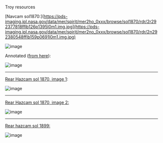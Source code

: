 Troy resources

[Navcam sol1870:](https://pds-imaging.jpl.nasa.gov/data/mer/spirit/mer2ho_0xxx/browse/sol1870/rdr/2r292377818fflb126p1395l0m1.img.jpg](https://pds-imaging.jpl.nasa.gov/data/mer/spirit/mer2no_0xxx/browse/sol1870/rdr/2n292380548fflb159p0691l0m1.img.jpg)

![image](https://user-images.githubusercontent.com/1620953/175823559-54c77150-fa5e-4302-a94f-158597a84e6e.png)


Annotated ([from here](https://agupubs.onlinelibrary.wiley.com/doi/10.1029/2010JE003633)):

![image](https://user-images.githubusercontent.com/1620953/175823615-8c021f71-a813-4525-b158-2c95964f33d9.png)

-------

[Rear Hazcam sol 1870, image 1](https://pds-imaging.jpl.nasa.gov/data/mer/spirit/mer2ho_0xxx/browse/sol1870/rdr/2r292380411fflb159p1312l0m1.img.jpg): 

![image](https://user-images.githubusercontent.com/1620953/175823501-36fc9082-6645-4f51-9e5d-e1da4e8ac691.png)



-------

[Rear Hazcam sol 1870, image 2:](https://pds-imaging.jpl.nasa.gov/data/mer/spirit/mer2ho_0xxx/browse/sol1870/rdr/2r292380411fflb159p1312l0m1.img.jpg)

![image](https://user-images.githubusercontent.com/1620953/175823536-3791eede-5c94-40dc-b890-a628398ba74e.png)

-------

[Rear hazcam sol 1899:](https://pds-imaging.jpl.nasa.gov/data/mer/spirit/mer2ho_0xxx/browse/sol1899/rdr/2r294958155fflb1dnp1354l0m1.img.jpg)

![image](https://user-images.githubusercontent.com/1620953/175823842-f8deb47a-f4e2-48fc-bc27-4457d52e635e.png)



